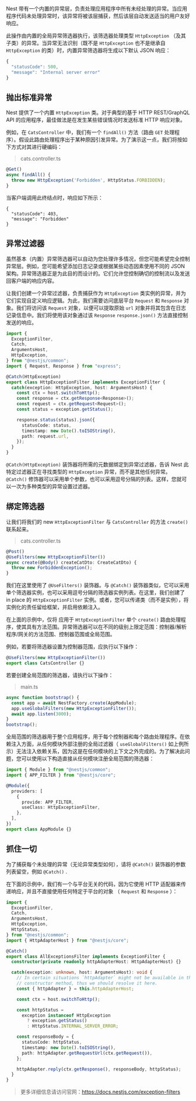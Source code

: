 Nest 带有一个内置的异常层，负责处理应用程序中所有未经处理的异常。当应用程序代码未处理异常时，该异常将被该层捕获，然后该层自动发送适当的用户友好响应。

此操作由内置的全局异常筛选器执行，该筛选器处理类型 `HttpException` （及其子类）的异常。当异常无法识别（既不是 `HttpException` 也不是继承自 `HttpException` 的类）时，内置异常筛选器将生成以下默认 JSON 响应：

```ts
{
  "statusCode": 500,
  "message": "Internal server error"
}
```

## 抛出标准异常

Nest 提供了一个内置 `HttpException` 类。对于典型的基于 HTTP REST/GraphQL API 的应用程序，最佳做法是在发生某些错误情况时发送标准 HTTP 响应对象。

例如，在 `CatsController` 中，我们有一个 `findAll()` 方法（路由 `GET` 处理程序）。假设此路由处理程序出于某种原因引发异常。为了演示这一点，我们将按如下方式对其进行硬编码：

> cats.controller.ts

```ts
@Get()
async findAll() {
  throw new HttpException('Forbidden', HttpStatus.FORBIDDEN);
}
```

当客户端调用此终结点时，响应如下所示：

```
{
  "statusCode": 403,
  "message": "Forbidden"
}
```

## 异常过滤器

虽然基本（内置）异常筛选器可以自动为您处理许多情况，但您可能希望完全控制异常层。例如，您可能希望添加日志记录或根据某些动态因素使用不同的 JSON 架构。异常筛选器正是为此目的而设计的。它们允许您控制确切的控制流以及发送回客户端的响应内容。

让我们创建一个异常过滤器，负责捕获作为 `HttpException` 类实例的异常，并为它们实现自定义响应逻辑。为此，我们需要访问底层平台 `Request` 和 `Response` 对象。我们将访问该 `Request` 对象，以便可以提取原始 `url` 对象并将其包含在日志记录信息中。我们将使用该对象通过该 `Response` `response.json()` 方法直接控制发送的响应。

```ts
import {
  ExceptionFilter,
  Catch,
  ArgumentsHost,
  HttpException,
} from "@nestjs/common";
import { Request, Response } from "express";

@Catch(HttpException)
export class HttpExceptionFilter implements ExceptionFilter {
  catch(exception: HttpException, host: ArgumentsHost) {
    const ctx = host.switchToHttp();
    const response = ctx.getResponse<Response>();
    const request = ctx.getRequest<Request>();
    const status = exception.getStatus();

    response.status(status).json({
      statusCode: status,
      timestamp: new Date().toISOString(),
      path: request.url,
    });
  }
}
```

`@Catch(HttpException)` 装饰器将所需的元数据绑定到异常过滤器，告诉 Nest 此特定过滤器正在寻找类型的 `HttpException` 异常，而不是其他任何异常。 `@Catch()` 修饰器可以采用单个参数，也可以采用逗号分隔的列表。这样，您就可以一次为多种类型的异常设置过滤器。

## 绑定筛选器

让我们将我们的 new `HttpExceptionFilter` 与 `CatsController` 的方法 `create()` 联系起来。

> cats.controller.ts

```ts
@Post()
@UseFilters(new HttpExceptionFilter())
async create(@Body() createCatDto: CreateCatDto) {
  throw new ForbiddenException();
}
```

我们在这里使用了 `@UseFilters()` 装饰器。与 `@Catch()` 装饰器类似，它可以采用单个筛选器实例，也可以采用逗号分隔的筛选器实例列表。在这里，我们创建了 in place 的 `HttpExceptionFilter` 实例。或者，您可以传递类（而不是实例），将实例化的责任留给框架，并启用依赖注入。

在上面的示例中，仅将 应用于 `HttpExceptionFilter` 单个 `create()` 路由处理程序，使其具有方法范围。异常筛选器可以在不同的级别上限定范围：控制器/解析程序/网关的方法范围、控制器范围或全局范围。

例如，若要将筛选器设置为控制器范围，应执行以下操作：

```ts
@UseFilters(new HttpExceptionFilter())
export class CatsController {}
```

若要创建全局范围的筛选器，请执行以下操作：

> main.ts

```ts
async function bootstrap() {
  const app = await NestFactory.create(AppModule);
  app.useGlobalFilters(new HttpExceptionFilter());
  await app.listen(3000);
}
bootstrap();
```

全局范围的筛选器用于整个应用程序，用于每个控制器和每个路由处理程序。在依赖注入方面，从任何模块外部注册的全局过滤器（ `useGlobalFilters()` 如上例所示）无法注入依赖关系，因为这是在任何模块的上下文之外完成的。为了解决此问题，您可以使用以下构造直接从任何模块注册全局范围的筛选器：

```ts
import { Module } from "@nestjs/common";
import { APP_FILTER } from "@nestjs/core";

@Module({
  providers: [
    {
      provide: APP_FILTER,
      useClass: HttpExceptionFilter,
    },
  ],
})
export class AppModule {}
```

## 抓住一切

为了捕获每个未处理的异常（无论异常类型如何），请将 `@Catch()` 装饰器的参数列表留空，例如 `@Catch()` .

在下面的示例中，我们有一个与平台无关的代码，因为它使用 HTTP 适配器来传递响应，并且不直接使用任何特定于平台的对象 （ `Request` 和 `Response` ）：

```ts
import {
  ExceptionFilter,
  Catch,
  ArgumentsHost,
  HttpException,
  HttpStatus,
} from "@nestjs/common";
import { HttpAdapterHost } from "@nestjs/core";

@Catch()
export class AllExceptionsFilter implements ExceptionFilter {
  constructor(private readonly httpAdapterHost: HttpAdapterHost) {}

  catch(exception: unknown, host: ArgumentsHost): void {
    // In certain situations `httpAdapter` might not be available in the
    // constructor method, thus we should resolve it here.
    const { httpAdapter } = this.httpAdapterHost;

    const ctx = host.switchToHttp();

    const httpStatus =
      exception instanceof HttpException
        ? exception.getStatus()
        : HttpStatus.INTERNAL_SERVER_ERROR;

    const responseBody = {
      statusCode: httpStatus,
      timestamp: new Date().toISOString(),
      path: httpAdapter.getRequestUrl(ctx.getRequest()),
    };

    httpAdapter.reply(ctx.getResponse(), responseBody, httpStatus);
  }
}
```

> 更多详细信息请访问官网：https://docs.nestjs.com/exception-filters
